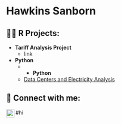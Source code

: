 
<h1>Hawkins Sanborn 

<h2>👨‍💻 R Projects:</h2>

- <b> Tariff Analysis Project </b>
  - link
- <b>Python</b>
  - - <b>Python</b>
  - [Data Centers and Electricity Analysis](https://github.com/hawkins-sanborn/electricai)



<h2> 🤳 Connect with me:</h2>


[<img align="left" alt="Hawkins Sanborn | LinkedIn" width="22px" src="https://cdn.jsdelivr.net/npm/simple-icons@v3/icons/linkedin.svg" />](https://www.linkedin.com/in/hawkins-sanborn-a69878223/)

#hi
